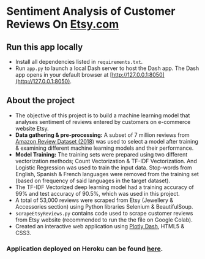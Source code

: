 # Sentiment Analysis of Customer Reviews On [Etsy.com](https://www.etsy.com)

## Run this app locally
- Install all dependencies listed in `requirements.txt`. 
- Run `app.py` to launch a local Dash server to host the Dash app. The Dash app opens in your default browser at [http://127.0.0.1:8050](http://127.0.0.1:8050).

## About the project
- The objective of this project is to build a machine learning model that analyses sentiment of reviews entered by customers on e-commerce website Etsy.
- **Data gathering & pre-processing:** A subset of 7 million reviews from [Amazon Review Dataset (2018)](https://nijianmo.github.io/amazon/) was used to select a model after training & examining different machine learning models and their performance.
- **Model Training:** The training sets were prepared using two different vectorization methods; Count Vectorization & TF-IDF Vectorization. And Logistic Regression was used to train the input data. Stop-words from English, Spanish & French languages were removed from the training set (based on frequency of said languages in the target dataset). 
- The TF-IDF Vectorized deep learning model had a training accuracy of 99% and test accuracy of 90.5%, which was used in this project.
- A total of 53,000 reviews were scraped from Etsy (Jewellery & Accessories section) using Python libraries Selenium & BeautifulSoup.
- `scrapeEtsyReviews.py` contains code used to scrape customer reviews from Etsy website (recommended to run the the file on Google Colab).
- Created an interactive web application using [Plotly Dash](https://plotly.com/dash/), HTML5 & CSS3.

### Application deployed on Heroku can be found [here](https://etsysentimentanalysis.herokuapp.com/).
